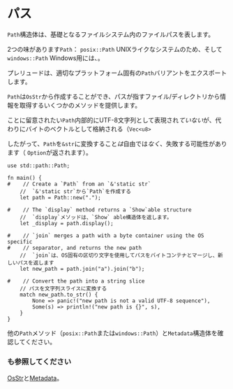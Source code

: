 # <!--Path--> パス

<!--The `Path` struct represents file paths in the underlying filesystem.-->
`Path`構造体は、基礎となるファイルシステム内のファイルパスを表します。
<!--There are two flavors of `Path`: `posix::Path`, for UNIX-like systems, and `windows::Path`, for Windows.-->
2つの味があります`Path`： `posix::Path` UNIXライクなシステムのため、そして`windows::Path` Windows用には、。
<!--The prelude exports the appropriate platform-specific `Path` variant.-->
プレリュードは、適切なプラットフォーム固有の`Path`バリアントをエクスポートします。

<!--A `Path` can be created from an `OsStr`, and provides several methods to get information from the file/directory the path points to.-->
`Path`は`OsStr`から作成することができ、パスが指すファイル/ディレクトリから情報を取得するいくつかのメソッドを提供します。

<!--Note that a `Path` is *not* internally represented as an UTF-8 string, but instead is stored as a vector of bytes (`Vec<u8>`).-->
ことに留意されたい`Path`内部的にUTF-8文字列として表現され*ていない*が、代わりにバイトのベクトルとして格納される（`Vec<u8>`
<!--Therefore, converting a `Path` to a `&str` is *not* free and may fail (an `Option` is returned).-->
したがって、`Path`を`&str`に変換すること*は*自由では*なく*、失敗する可能性があります（ `Option`が返されます）。

```rust,editable
use std::path::Path;

fn main() {
#    // Create a `Path` from an `&'static str`
    //  `&'static str`から`Path`を作成する
    let path = Path::new(".");

#    // The `display` method returns a `Show`able structure
    //  `display`メソッドは、`Show` able構造体を返します。
    let _display = path.display();

#    // `join` merges a path with a byte container using the OS specific
#    // separator, and returns the new path
    //  `join`は、OS固有の区切り文字を使用してパスをバイトコンテナとマージし、新しいパスを返します
    let new_path = path.join("a").join("b");

#    // Convert the path into a string slice
    // パスを文字列スライスに変換する
    match new_path.to_str() {
        None => panic!("new path is not a valid UTF-8 sequence"),
        Some(s) => println!("new path is {}", s),
    }
}

```

<!--Be sure to check at other `Path` methods (`posix::Path` or `windows::Path`) and the `Metadata` struct.-->
他の`Path`メソッド（`posix::Path`または`windows::Path`）と`Metadata`構造体を確認してください。

### <!--See also--> も参照してください

<!--[OsStr][1] and [Metadata][2].-->
[OsStr][1]と[Metadata][2]。

<!--[1]: https://doc.rust-lang.org/std/ffi/struct.OsStr.html
 [2]: https://doc.rust-lang.org/std/fs/struct.Metadata.html
-->
[1]: https://doc.rust-lang.org/std/ffi/struct.OsStr.html
 [2]: https://doc.rust-lang.org/std/fs/struct.Metadata.html


